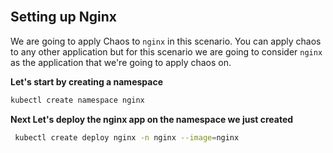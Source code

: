<br>

## Setting up Nginx 

We are going to apply Chaos to `nginx` in this scenario. You can apply chaos to any other application but for this scenario we are going to consider `nginx` as the application that we're going to apply chaos on.

**Let's start by creating a namespace**

```bash
kubectl create namespace nginx
```

**Next Let's deploy the nginx app on the namespace we just created**

```bash
 kubectl create deploy nginx -n nginx --image=nginx
```
